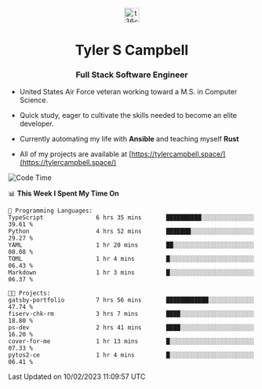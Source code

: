 <p align="center">
<a href="https://www.linkedin.com/in/t36campbell" target="blank"><img align="center" src="https://ik.imagekit.io/t36campbell/Portfolio/linkedin.png.original_m8bbGgPh6.png" alt="t36campbell" height="30" width="30" /></a>
</p>
<h1 align="center">Tyler S Campbell</h1>
<h3 align="center">Full Stack Software Engineer</h3>

* United States Air Force veteran working toward a M.S. in Computer Science.

* Quick study, eager to cultivate the skills needed to become an elite developer.

* Currently automating my life with **Ansible** and teaching myself **Rust**

* All of my projects are available at [https://tylercampbell.space/](https://tylercampbell.space/)

<!--START_SECTION:waka-->
![Code Time](http://img.shields.io/badge/Code%20Time-2%2C155%20hrs%2058%20mins-blue)

📊 **This Week I Spent My Time On** 

```text
💬 Programming Languages: 
TypeScript               6 hrs 35 mins       ██████████░░░░░░░░░░░░░░░   39.61 % 
Python                   4 hrs 52 mins       ███████░░░░░░░░░░░░░░░░░░   29.27 % 
YAML                     1 hr 20 mins        ██░░░░░░░░░░░░░░░░░░░░░░░   08.08 % 
TOML                     1 hr 4 mins         █░░░░░░░░░░░░░░░░░░░░░░░░   06.43 % 
Markdown                 1 hr 3 mins         █░░░░░░░░░░░░░░░░░░░░░░░░   06.37 % 

🐱‍💻 Projects: 
gatsby-portfolio         7 hrs 56 mins       ████████████░░░░░░░░░░░░░   47.74 % 
fiserv-chk-rm            3 hrs 7 mins        ████░░░░░░░░░░░░░░░░░░░░░   18.80 % 
ps-dev                   2 hrs 41 mins       ████░░░░░░░░░░░░░░░░░░░░░   16.20 % 
cover-for-me             1 hr 13 mins        █░░░░░░░░░░░░░░░░░░░░░░░░   07.33 % 
pytos2-ce                1 hr 4 mins         █░░░░░░░░░░░░░░░░░░░░░░░░   06.41 % 

```


 Last Updated on 10/02/2023 11:09:57 UTC
<!--END_SECTION:waka-->
